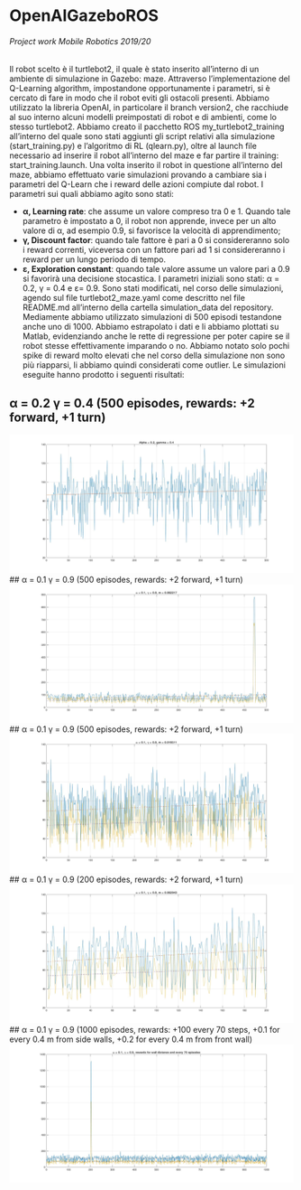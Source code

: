 # OpenAIGazeboROS
###### Project work Mobile Robotics 2019/20

Il robot scelto è il turtlebot2, il quale è stato inserito all’interno di un ambiente di simulazione in Gazebo: maze. Attraverso l’implementazione del Q-Learning algorithm, impostandone opportunamente i parametri, si è cercato di fare in modo che il robot eviti gli ostacoli presenti. Abbiamo utilizzato la libreria OpenAI, in particolare il branch version2, che racchiude al suo interno alcuni modelli preimpostati di robot e di ambienti, come lo stesso turtlebot2. 
Abbiamo creato il pacchetto ROS my_turtlebot2_training all’interno del quale sono stati aggiunti gli script relativi alla simulazione (start_training.py) e l’algoritmo di RL (qlearn.py), oltre al launch file necessario ad inserire il robot all’interno del maze e far partire il training: start_training.launch.
Una volta inserito il robot in questione all’interno del maze, abbiamo effettuato varie simulazioni provando a cambiare sia i parametri del Q-Learn che i reward delle azioni compiute dal robot.
I parametri sui quali abbiamo agito sono stati: 
- **α, Learning rate**: che assume un valore compreso tra 0 e 1. Quando tale parametro è impostato a 0, il robot non apprende, invece per un alto valore di α, ad esempio 0.9, si favorisce la velocità di apprendimento;
- **γ, Discount factor**: quando tale fattore è pari a 0 si considereranno solo i reward correnti, viceversa con un fattore pari ad 1 si considereranno i reward per un lungo periodo di tempo.
 - **ɛ, Exploration constant**: quando tale valore assume un valore pari a 0.9 si favorirà una decisione stocastica.
I parametri iniziali sono stati: α = 0.2, γ = 0.4 e ɛ= 0.9. Sono stati modificati, nel corso delle simulazioni, agendo sul file turtlebot2_maze.yaml come descritto nel file README.md all’interno della cartella simulation_data del repository.
Mediamente abbiamo utilizzato simulazioni di 500 episodi testandone anche uno di 1000. Abbiamo estrapolato i dati e li abbiamo plottati su Matlab, evidenziando anche le rette di regressione per poter capire se il robot stesse effettivamente imparando o no. Abbiamo notato solo pochi spike di reward molto elevati che nel corso della simulazione non sono più riapparsi, li abbiamo quindi considerati come outlier.
Le simulazioni eseguite hanno prodotto i seguenti risultati:
## α = 0.2 γ = 0.4 (500 episodes, rewards: +2 forward, +1 turn) 
 <img src="https://github.com/PhonNoimann/OpenAIGazeboROS/blob/master/simulation_data/01.jpg">
## α = 0.1 γ = 0.9 (500 episodes, rewards: +2 forward, +1 turn)
 <img src="https://github.com/PhonNoimann/OpenAIGazeboROS/blob/master/simulation_data/02.jpg">
## α = 0.1 γ = 0.9 (500 episodes, rewards: +2 forward, +1 turn)
 <img src="https://github.com/PhonNoimann/OpenAIGazeboROS/blob/master/simulation_data/03.jpg">
## α = 0.1 γ = 0.9 (200 episodes, rewards: +2 forward, +1 turn)
 <img src="https://github.com/PhonNoimann/OpenAIGazeboROS/blob/master/simulation_data/04.jpg">
## α = 0.1 γ = 0.9 (1000 episodes, rewards: +100 every 70 steps, +0.1 for every 0.4 m from side walls, +0.2 for every 0.4 m from front wall)
 <img src="https://github.com/PhonNoimann/OpenAIGazeboROS/blob/master/simulation_data/05.jpg">
